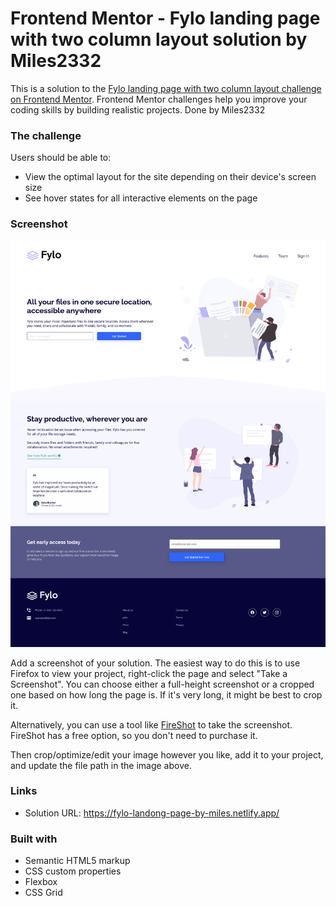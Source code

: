 # Frontend Mentor - Fylo landing page with two column layout solution by Miles2332

This is a solution to the [Fylo landing page with two column layout challenge on Frontend Mentor](https://www.frontendmentor.io/challenges/fylo-landing-page-with-two-column-layout-5ca5ef041e82137ec91a50f5). Frontend Mentor challenges help you improve your coding skills by building realistic projects. Done by Miles2332

### The challenge

Users should be able to:

- View the optimal layout for the site depending on their device's screen size
- See hover states for all interactive elements on the page

### Screenshot

![alt text](<Screenshot Fylo Landing Page by Miles.png>)

Add a screenshot of your solution. The easiest way to do this is to use Firefox to view your project, right-click the page and select "Take a Screenshot". You can choose either a full-height screenshot or a cropped one based on how long the page is. If it's very long, it might be best to crop it.

Alternatively, you can use a tool like [FireShot](https://getfireshot.com/) to take the screenshot. FireShot has a free option, so you don't need to purchase it.

Then crop/optimize/edit your image however you like, add it to your project, and update the file path in the image above.

### Links

- Solution URL: https://fylo-landong-page-by-miles.netlify.app/

### Built with

- Semantic HTML5 markup
- CSS custom properties
- Flexbox
- CSS Grid

